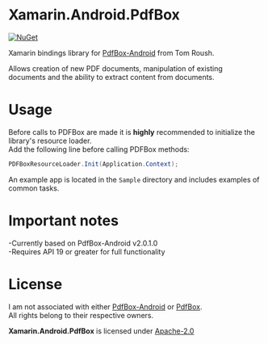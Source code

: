 Xamarin.Android.PdfBox
======================

[![NuGet](https://img.shields.io/nuget/v/Xamarin.Android.PdfBox.svg?label=NuGet)](https://www.nuget.org/packages/Xamarin.Android.PdfBox)

Xamarin bindings library for [PdfBox-Android] from Tom Roush.

Allows creation of new PDF documents, manipulation of existing<br/>
documents and the ability to extract content from documents.

Usage
=====

Before calls to PDFBox are made it is **highly** recommended to initialize the library's resource loader.<br/>
Add the following line before calling PDFBox methods:

```csharp
PDFBoxResourceLoader.Init(Application.Context);
```

An example app is located in the `Sample` directory and includes examples of common tasks.

Important notes
===============

-Currently based on PdfBox-Android v2.0.1.0<br/>
-Requires API 19 or greater for full functionality

License
=======

I am not associated with either [PdfBox-Android] or [PdfBox].<br/>
All rights belong to their respective owners.

**Xamarin.Android.PdfBox** is licensed under [Apache-2.0][Apache-2.0]

[Apache-2.0]: http://www.apache.org/licenses/LICENSE-2.0.html
[Nuget]: https://www.nuget.org/packages/Xamarin.Android.PdfBox
[PdfBox]: http://pdfbox.apache.org
[PdfBox-Android]: https://github.com/TomRoush/PdfBox-Android